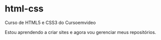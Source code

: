 # html-css
 Curso de HTML5 e CSS3 do Cursoemvideo

 Estou aprendendo a criar sites e agora vou gerenciar meus repositórios.

 
